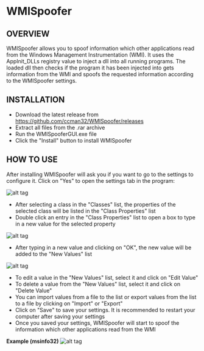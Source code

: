 WMISpoofer
=================================

OVERVIEW
-----
WMISpoofer allows you to spoof information which other applications read from the Windows Management Instrumentation (WMI).
It uses the AppInit_DLLs registry value to inject a dll into all running programs. The loaded dll then checks if the program it has been injected into gets information from the WMI and spoofs the requested information according to the WMISpoofer settings.

INSTALLATION
-----
- Download the latest release from https://github.com/ccman32/WMISpoofer/releases
- Extract all files from the .rar archive
- Run the WMISpooferGUI.exe file
- Click the "Install" button to install WMISpoofer

HOW TO USE
-----
After installing WMISpoofer will ask you if you want to go to the settings to configure it.
Click on "Yes" to open the settings tab in the program:

![alt tag](https://i.imgur.com/1BazTSY.png)

- After selecting a class in the "Classes" list, the properties of the selected class will be listed in the "Class Properties" list
- Double click an entry in the "Class Properties" list to open a box to type in a new value for the selected property

![alt tag](https://i.imgur.com/JgRsmNb.png)

- After typing in a new value and clicking on "OK", the new value will be added to the "New Values" list

![alt tag](https://i.imgur.com/YGA0xeX.png)

- To edit a value in the "New Values" list, select it and click on "Edit Value"
- To delete a value from the "New Values" list, select it and click on "Delete Value"
- You can import values from a file to the list or export values from the list to a file by clicking on "Import" or "Export"
- Click on "Save" to save your settings. It is recommended to restart your computer after saving your settings
- Once you saved your settings, WMISpoofer will start to spoof the information which other applications read from the WMI

**Example (msinfo32)**
![alt tag](https://i.imgur.com/BMGalc9.png)
